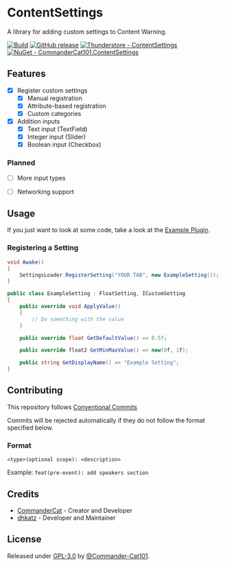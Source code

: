 # ContentSettings

A library for adding custom settings to Content Warning.

[![Build](https://github.com/Commander-Cat101/ContentSettings/workflows/Build/badge.svg)](https://github.com/Commander-Cat101/ContentSettings/actions?query=workflow:"Build")
[![GitHub release](https://img.shields.io/github/release/Commander-Cat101/ContentSettings?include_prereleases=&sort=semver&color=blue)](https://github.com/Commander-Cat101/ContentSettings/releases/)
[![Thunderstore - ContentSettings](https://img.shields.io/badge/Thunderstore-ContentSettings-blue?logo=thunderstore&logoColor=white)](https://thunderstore.io/c/content-warning/p/CommanderCat101/ContentSettings/)
[![NuGet - CommanderCat101.ContentSettings](https://img.shields.io/badge/NuGet-CommanderCat101.ContentSettings-blue?logo=nuget)](https://www.nuget.org/packages/CommanderCat101.ContentSettings)

## Features
- [x] Register custom settings
  - [x] Manual registration
  - [x] Attribute-based registration
  - [x] Custom categories
- [x] Addition inputs
  - [x] Text input (TextField)
  - [x] Integer input (Slider)
  - [x] Boolean input (Checkbox)

### Planned
- [ ] More input types
- [ ] Networking support


## Usage

If you just want to look at some code, take a look at the [Example Plugin](./SettingsTemplate/Main.cs).

### Registering a Setting

```csharp
void Awake()
{
    SettingsLoader.RegisterSetting("YOUR TAB", new ExampleSetting());
}

public class ExampleSetting : FloatSetting, ICustomSetting
{
    public override void ApplyValue()
    {
        // Do something with the value
    }

    public override float GetDefaultValue() => 0.5f;

    public override float2 GetMinMaxValue() => new(0f, 1f);

    public string GetDisplayName() => "Example Setting";
}  
```

## Contributing

This repository follows [Conventional Commits](https://www.conventionalcommits.org/en/v1.0.0/)

Commits will be rejected automatically if they do not follow the format specified below.

### Format

`<type>(optional scope): <description>`

Example: `feat(pre-event): add speakers section`

## Credits

- [CommanderCat](https://github.com/Commander-Cat101) - Creator and Developer
- [dhkatz](https://github.com/dhkatz) - Developer and Maintainer

## License

Released under [GPL-3.0](./LICENSE) by [@Commander-Cat101](https://github.com/Commander-Cat101).